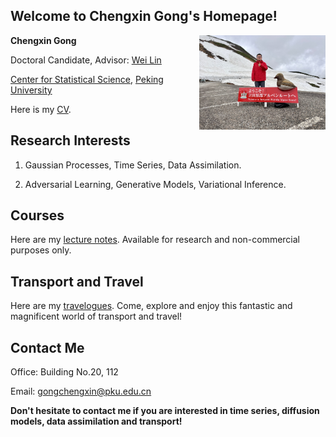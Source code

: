 ## Welcome to Chengxin Gong's Homepage!

<img align="right" src="IMG_1269.jpeg" width="40%">

**Chengxin Gong**

Doctoral Candidate, Advisor: [Wei Lin](https://www.math.pku.edu.cn/teachers/linw/index.html)

[Center for Statistical Science](https://www.stat-center.pku.edu.cn/), [Peking University](https://www.pku.edu.cn/)

Here is my [CV](https://wqgcx.github.io/CV.pdf).
  
## Research Interests

1. Gaussian Processes, Time Series, Data Assimilation.

2. Adversarial Learning, Generative Models, Variational Inference.

## Courses

Here are my [lecture notes](https://wqgcx.github.io/courses/). Available for research and non-commercial purposes only.

## Transport and Travel

Here are my [travelogues](https://wqgcx.github.io/transport/). Come, explore and enjoy this fantastic and magnificent world of transport and travel!

## Contact Me

Office: Building No.20, 112

Email: gongchengxin@pku.edu.cn

**Don't hesitate to contact me if you are interested in time series, diffusion models, data assimilation and transport!**
